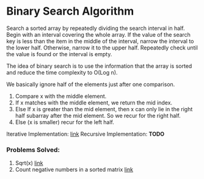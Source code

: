 # Binary Search Algorithm

Search a sorted array by repeatedly dividing the search interval in half. Begin with an interval covering the whole array. If the value of the search key is less than the item in the middle of the interval, narrow the interval to the lower half. Otherwise, narrow it to the upper half. Repeatedly check until the value is found or the interval is empty.

The idea of binary search is to use the information that the array is sorted and reduce the time complexity to O(Log n).

We basically ignore half of the elements just after one comparison.

1. Compare x with the middle element.
2. If x matches with the middle element, we return the mid index.
3. Else If x is greater than the mid element, then x can only lie in the right half subarray after the mid element. So we recur for the right half.
4. Else (x is smaller) recur for the left half.

Iterative Implementation: [link](./code/binary_search_iterative.cpp)
Recursive Implementation: **TODO**

### Problems Solved:

1. Sqrt(x) [link](/leetcode/binary-search/69_sqrt_x.cpp)
2. Count negative numbers in a sorted matrix [link](/leetcode/binary-search/1351_count_negative_numbers_in_a_sorted_matrix.cpp)
